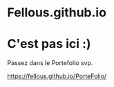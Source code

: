# Fellous.github.io


<html>
<body>
<h1>C'est pas ici :)</h1>
<p>Passez dans le Portefolio svp.</p>



<a href="https://fellous.github.io/PorteFolio/">https://fellous.github.io/PorteFolio/</a>
</body>
</html>
